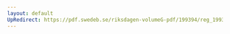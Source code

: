 ```yaml
---
layout: default
UpRedirect: https://pdf.swedeb.se/riksdagen-volumeG-pdf/199394/reg_199394/reg_199394_0256.pdf
---
```

